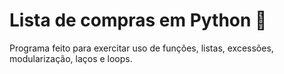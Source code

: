 # Lista de compras em Python 🐍

Programa feito para exercitar uso de funções, listas, excessões, modularização, laços e loops.

